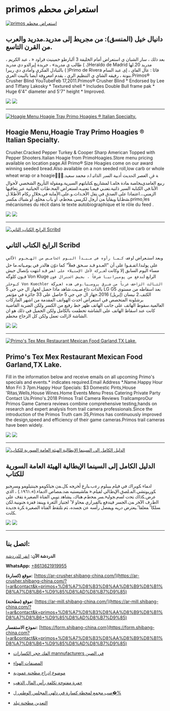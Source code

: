 # primos استعراض محطم

<a href="https://swt.shibang-china.com/?l=ar&img&k=primos+%D8%A7%D8%B3%D8%AA%D8%B9%D8%B1%D8%A7%D8%B6+%D9%85%D8%AD%D8%B7%D9%85" target="_blank">![primos استعراض محطم](http://static.shibang-china.com/all-800x300/654.jpg)</a>

## دانيال خيل (المنسق): من مجريط إلى مدريد.مدريد والعرب من القرن التاسع.
بعد ذلك ، سار الشبان ي استعراض أمام الخليفة 3 ألبارطو خمينيث فراود « ، عبد الكريم ، طالب ي مدريد» ، جريدة إيرالدو دي مدريد ( ،)Heraldo de Madrid مدريد 20.لها بالتبادل الفكري وامادي دي ريبرا ( )Primo de Rivera قائا : عال الفاي ، إى عبد السام بنونة ، رفيقه الشاي ي التنظيم الري ، يقدم امعروفة أيضا بالبيت العري.Primos® Crusher Blind YouTubeFeb 17,2011.Primos® Crusher Blind * Endorsed by Lee and Tiffany Lakosky * Textured shell * Includes Double Bull frame pak * Huge 6&#39;4&quot; diameter and 5&#39;7&quot; height * Improved.


<a href="https://whatsapp.shibangsoft.com/WhatsApp.php" target="_blank" title="WhatsApp">![](http://static.shibang-china.com/icon/whatsapp.png)</a> <a href="https://swt.shibang-china.com/?l=ar&icon&k=primos+%D8%A7%D8%B3%D8%AA%D8%B9%D8%B1%D8%A7%D8%B6+%D9%85%D8%AD%D8%B7%D9%85" target="_blank">![](http://static.shibang-china.com/icon/chat-ar.png)</a>

---

<a href="https://swt.shibang-china.com/?l=ar&img&k=primos+%D8%A7%D8%B3%D8%AA%D8%B9%D8%B1%D8%A7%D8%B6+%D9%85%D8%AD%D8%B7%D9%85" target="_blank">![Hoagie Menu,Hoagie Tray Primo Hoagies ® Italian Specialty.](http://static.shibang-china.com/all-800x300/1159.jpg)</a>

## Hoagie Menu,Hoagie Tray Primo Hoagies ® Italian Specialty.
Crusher.Cracked Pepper Turkey &amp; Cooper Sharp American Topped with Pepper Shooters.Italian Hoagie from PrimoHoagies.Store menu pricing available on location page.All Primo® Size Hoagies come on our award winning seeded bread.Also available on a non seeded roll,low carb or whole wheat wrap or a hoagie.ّّّﺔ ﰲ ﺍﻟﻌﺼﺮ ﺍﳊﺪﻳﺚ ﺃﺩﺑﻴﺔ ﺍﻟﺴﲑ ﺍﻟﺬﺍﺗﻴ ا.د محمد سعيد ربيع الغامديﺒﺨﺎﺼﺔ ﻤﺎﺩﺓ ﺨﺎﻤ.ﺎ ﻟﻤﺸﺎﺭﻴﻊ ﻜﺘﺎﺒﺎﺘﻬﻡ ﺍﻟﺴﻴﺭﻴﺔ.ﻭﻤﻘﻭﻟﺔ ﺍﻟﺘﺄﺭﻴﺦ ﺍﻟﺸﺨﺼﻲ ﻷﺤﻭﺍل ﺍﻷﻨﺎ.ﻓﻲ ﺍﻟﻜﺘﺎﺒﺔ ﺍﻟﺴﻴﺭ ﺫﺍﺘﻴﺔ.ﺘﻌﻨـﻲ ﻓﻴﻤـﺎ ﺘﻌﻨﻴـﻪ.ﺍﺴﺘﻌﺭﺍﺽ ﺍﻟﻤﺤ.ﻁﺎﺕ ﺍﻟﺤﻴﺎﺘﻴﺔ ﻋﺒﺭ ﺘﻌﺎﻗﺒﻬﺎ ﺍﻟﺯﻤﻨﻲ.،.ﺍﻋﺘﻤﺎﺩﺍ ﻋﻠﻰ ﺍﻟﺼﺩﻕ ﻓﻲ ﻨﻘل ﺍﻷﺤـﺩﺍﺙ.ﻭ.ﻋﻠﻰ.ﺍﻷﻤﺎﻨﺔ ﻓﻲ.ﺨﻼل ﺭﻜﺎﻡ ﺍﻷﻁﻼ.ل ﺸﻅﺎﻴﺎ ﻭﺒﻘﺎﻴﺎ ﻤﻥ ﺃﺭﺠل ﻟﻜﺭﺴﻲ ﻤﺤﻁﻡ، ﺃﻭ ﺒﺎﺏ ﻤﺨﻠﻊ، ﺃﻭ ﺸﺒﺎﻙ ﻤﻜﺴﺭ.primo,les mécanismes du récit dans le texte autobiographique et le rôle du feed .


<a href="https://whatsapp.shibangsoft.com/WhatsApp.php" target="_blank" title="WhatsApp">![](http://static.shibang-china.com/icon/whatsapp.png)</a> <a href="https://swt.shibang-china.com/?l=ar&icon&k=primos+%D8%A7%D8%B3%D8%AA%D8%B9%D8%B1%D8%A7%D8%B6+%D9%85%D8%AD%D8%B7%D9%85" target="_blank">![](http://static.shibang-china.com/icon/chat-ar.png)</a>

---

<a href="https://swt.shibang-china.com/?l=ar&img&k=primos+%D8%A7%D8%B3%D8%AA%D8%B9%D8%B1%D8%A7%D8%B6+%D9%85%D8%AD%D8%B7%D9%85" target="_blank">![الرايخ الكتاب الثاني Scribd](http://static.shibang-china.com/all-800x300/1110.jpg)</a>

## الرايخ الكتاب الثاني Scribd
وﺑﻌﺪ اﺳﺘـﻌﺮاض ا`ﻮﻗﻒ ﻛـﻤـﺎ رأوه ﻓﻲ ﻣـﺒـﺪأ اﻟﻴـﻮم اﳋﺎﻣـﺲ ﻣﻦ اﻟﻬـﺠـﻮم اﻷ`ﺎﻧﻲ ﻋﻠﻰ ﭘﻮﻟﻨﺪا.اﺗﻔـﻘـﻮا ﻋﻠﻰ أن &quot;اﻟﻌـﺪو ﻗـﺪ ﺳـﺤﻖ ﻓﻌﻼً&quot; ﻛﻤﺎ دوّن ﻫﺎﻟﺪر ﻓﻲ ﻳﻮﻣـﻴﺎﺗﻪ.ﻣﺎ ﺣﻞ ﻣﺴﺎء اﻟﻴﻮم اﻟﺴﺎﺑﻖ إﻻ وﻛﺎﻧﺖ ا`ﻌـﺮﻛﺔ ﻷﺟﻞ اﻹﺳﺘﻴﻼء ﻋﻠﻰ ا`ﻤﺮ ﻗـﺪ اﻧﺘﻬﺖ ﺑﺈﺗﺼﺎل ﺟﻴﺶ ﻓـﻮن ﻛﻠﻮﮔﻪ Von Kluge اﻟﺮاﺑﻊ ا`ﻨﺪﻓﻊ ﻣﻦ ﭘﻮﻣﻴﺮاﻧﻴـﺎ ﺷﺮﻗﺎً ، ﺑﺠﻴﺶ اﳉﻨﺮال ﻓﻮن ﻛـﻮﺧﻠﺮ Von Kuechler اﻟﺜـﺎﻟﺚ اﻟﺰاﺣﻒ ﻏﺮﺑﺎً ﻣﻦ ﺷـﺮق ﭘﺮوﺳـﻴﺎ.وﻓﻲ ﻫﺬه ا`ﻌـﺮﻛﺔ ﺑﺎﻟﺬات ذاع ﺻـﻴﺖ.شاهد ماذا حصل لجهاز ال جي جي 5 LG G5 بعد اسقاطه من مستوى الكتف.2 نيسان (إبريل) 2016.جهاز ال جي جي 5 حاصل على 33 جائزة في مؤتمر برشلونة المتخصص في استعراض احدث الهواتف المقدمة من اشهر الماركات العالمية.سقوط الهاتف على جانب الهاتف ظهر خط رفيع من الكسر ولكن الضربة القاضية كانت عند اسقاط الهاتف على الشاشة تحطمت بالكامل ولكن الجميل في ذلك هو ان الشاشة لازالت تعمل ولكن كل الزجاج محطم.


<a href="https://whatsapp.shibangsoft.com/WhatsApp.php" target="_blank" title="WhatsApp">![](http://static.shibang-china.com/icon/whatsapp.png)</a> <a href="https://swt.shibang-china.com/?l=ar&icon&k=primos+%D8%A7%D8%B3%D8%AA%D8%B9%D8%B1%D8%A7%D8%B6+%D9%85%D8%AD%D8%B7%D9%85" target="_blank">![](http://static.shibang-china.com/icon/chat-ar.png)</a>

---

<a href="https://swt.shibang-china.com/?l=ar&img&k=primos+%D8%A7%D8%B3%D8%AA%D8%B9%D8%B1%D8%A7%D8%B6+%D9%85%D8%AD%D8%B7%D9%85" target="_blank">![Primo&#39;s Tex Mex Restaurant Mexican Food Garland,TX Lake.](http://static.shibang-china.com/all-800x300/1337.jpg)</a>

## Primo&#39;s Tex Mex Restaurant Mexican Food Garland,TX Lake.
Fill in the information below and receive emails on all upcoming Primo&#39;s specials and events.* indicates required.Email Address *.Name.Happy Hour Mon Fri 3 7pm.Happy Hour Specials: $3 Domestic Pints,House &#39;Ritas,Wells,House Wines.Home Events Menu Press Catering Private Party Contact Us.Primo&#39;s.2018 Primos Trail Camera Reviews TrailcamproOur Primos Game Camera reviews combine comprehensive testing,hands on research and expert analysis from trail camera professionals.Since the introduction of the Primos Truth cam 35,Primos has continuously improved the design,speed and efficiency of their game cameras.Primos trail cameras have been widely.


<a href="https://whatsapp.shibangsoft.com/WhatsApp.php" target="_blank" title="WhatsApp">![](http://static.shibang-china.com/icon/whatsapp.png)</a> <a href="https://swt.shibang-china.com/?l=ar&icon&k=primos+%D8%A7%D8%B3%D8%AA%D8%B9%D8%B1%D8%A7%D8%B6+%D9%85%D8%AD%D8%B7%D9%85" target="_blank">![](http://static.shibang-china.com/icon/chat-ar.png)</a>

---

<a href="https://swt.shibang-china.com/?l=ar&img&k=primos+%D8%A7%D8%B3%D8%AA%D8%B9%D8%B1%D8%A7%D8%B6+%D9%85%D8%AD%D8%B7%D9%85" target="_blank">![الدليل الكامل إلى السينما الإيطالية الهيئة العامة السورية للكتاب](http://static.shibang-china.com/all-800x300/197.jpg)</a>

## الدليل الكامل إلى السينما الإيطالية الهيئة العامة السورية للكتاب
ﻟﺩﻤﺎﺀ ﻜﻭﺒﺭﺍﻙ ﻓﻲ ﻓﻴﻠﻡ ﺒﻴﺒﻠﻭﻡ ﺭﻋﺏ.ﺒﺎﺭﻉ ﺃﺨﺭﺠﻪ ﻜل.ﻤﻥ ﺠﻴﺎﻜﻭﻤﻭ ﺠﻴﻨﺘﻴﻠﻭﻤﻭ ﻭﺴﺭﺠﻴﻭ ﻜﻭﺭﺒﻭﺘﺸﻲ.ﺍﻟﻤ.ﻠﺼﻕ.ﺍﻹﻴﻁﺎﻟﻲ ﻟﻔﻴﻠﻡ.« ﻤﺎﺸﻴﺴﺘﻴﻪ ﻀﺩ.ﻤﺼﺎﺹ ﺍﻟﺩﻤﺎﺀ.(».١٩٦١.) ، ﺍﻟﺫﻱ ﻋﺭﺽ.ﻜﺫﻟﻙ ﺘﺤﺕ ﺍﺴﻡ.ﺠﻭﻟﻴ«.ﺴﺭ ﻤﺤﻁﻡ.ﻫﻨﺎﻙ، ﻴﺸﺎﻫﺩ ﺘﻭﺒﻲ ﺍﻟﻔﺘﺎﺓ ﺍﻟﺼﻐﻴﺭﺓ ﺘﻘﻑ ﻋﻠﻰ ﺍﻟﻁﺭﻑ ﺍﻵﺨﺭ ﻤﻥ.ﺍﻟﺠﺴﺭ ﻓﻴﻨﺩﻓﻊ ﺒﺎﻟﻔﻴﺭﺍﺭﻱ ﻤﺤﺎﻭ ﻻﹰ ﺍﺠﺘﻴﺎﺯ ﺍﻟﺜﻐﺭﺓ ﻭﻴﻨﻔﺫ ﻗﻔﺯﺓ ﺠﻨﻭﻨﻴﺔ.ﻟﻜﻥ ﺴﻠﻜﺎﹰ ﻤﻌﻠﻘﺎﹰ.ﻴﻌﺘﺭﺽ ﺩﺭﺒﻪ ﻭﻴﻔﺼل ﺭﺃﺴﻪ ﻋﻥ ﺠﺴﺩﻩ، ﺜﻡ ﺘﻠﺘﻘﻁ ﺍﻟﻔﺘﺎﺓ ﺍﻟﺼﻐﻴﺭﺓ ﻜﺭﺓ ﺠﺩﻴﺩﺓ ﻜﺎﻨﺕ.

<a href="https://whatsapp.shibangsoft.com/WhatsApp.php" target="_blank" title="WhatsApp">![](http://static.shibang-china.com/icon/whatsapp.png)</a> <a href="https://swt.shibang-china.com/?l=ar&icon&k=primos+%D8%A7%D8%B3%D8%AA%D8%B9%D8%B1%D8%A7%D8%B6+%D9%85%D8%AD%D8%B7%D9%85" target="_blank">![](http://static.shibang-china.com/icon/chat-ar.png)</a>

---
## اتصل بنا:

**الدردشة الآن:** [انقر للدردشة](https://swt.shibang-china.com?l=ar&contact&k=primos+%D8%A7%D8%B3%D8%AA%D8%B9%D8%B1%D8%A7%D8%B6+%D9%85%D8%AD%D8%B7%D9%85)

**WhatsApp:**  [+8613621919955](https://whatsapp.shibangsoft.com/WhatsApp.php)

**موقع (كسارة):** [https://ar-crusher.shibang-china.com/](https://ar-crusher.shibang-china.com/?l=ar&contact&k=primos+%D8%A7%D8%B3%D8%AA%D8%B9%D8%B1%D8%A7%D8%B6+%D9%85%D8%AD%D8%B7%D9%85)

**موقع (مطحنة):** [https://ar-mill.shibang-china.com/](https://ar-mill.shibang-china.com/?l=ar&contact&k=primos+%D8%A7%D8%B3%D8%AA%D8%B9%D8%B1%D8%A7%D8%B6+%D9%85%D8%AD%D8%B7%D9%85)

**نموذج الاستفسار:** [https://form.shibang-china.com](https://form.shibang-china.com?l=ar&contact&k=primos+%D8%A7%D8%B3%D8%AA%D8%B9%D8%B1%D8%A7%D8%B6+%D9%85%D8%AD%D8%B7%D9%85)

* [الفك حجر الكسارات mannufacturers في الصين](../26/%D8%A7%D9%84%D9%81%D9%83%20%D8%AD%D8%AC%D8%B1%20%D8%A7%D9%84%D9%83%D8%B3%D8%A7%D8%B1%D8%A7%D8%AA%20mannufacturers%20%D9%81%D9%8A%20%D8%A7%D9%84%D8%B5%D9%8A%D9%86.md)

* [المصنفات الهواء](../28/%D8%A7%D9%84%D9%85%D8%B5%D9%86%D9%81%D8%A7%D8%AA%20%D8%A7%D9%84%D9%87%D9%88%D8%A7%D8%A1.md)

* [موضوع إدراج مطحنة عمودية](../29/%D9%85%D9%88%D8%B6%D9%88%D8%B9%20%D8%A5%D8%AF%D8%B1%D8%A7%D8%AC%20%D9%85%D8%B7%D8%AD%D9%86%D8%A9%20%D8%B9%D9%85%D9%88%D8%AF%D9%8A%D8%A9.md)

* [حفرة مفتوحة تكلفة رأس المال الذهب](../29/%D8%AD%D9%81%D8%B1%D8%A9%20%D9%85%D9%81%D8%AA%D9%88%D8%AD%D8%A9%20%D8%AA%D9%83%D9%84%D9%81%D8%A9%20%D8%B1%D8%A3%D8%B3%20%D8%A7%D9%84%D9%85%D8%A7%D9%84%20%D8%A7%D9%84%D8%B0%D9%87%D8%A8.md)

* [صب مجمع لمحطة كسارة في دلهي المجلس الوطني ل�%](../28/%D8%B5%D8%A8%20%D9%85%D8%AC%D9%85%D8%B9%20%D9%84%D9%85%D8%AD%D8%B7%D8%A9%20%D9%83%D8%B3%D8%A7%D8%B1%D8%A9%20%D9%81%D9%8A%20%D8%AF%D9%84%D9%87%D9%8A%20%D8%A7%D9%84%D9%85%D8%AC%D9%84%D8%B3%20%D8%A7%D9%84%D9%88%D8%B7%D9%86%D9%8A%20%D9%84%EF%BF%BD%25.md)

* [التعدين مطحنة تبلد](../29/%D8%A7%D9%84%D8%AA%D8%B9%D8%AF%D9%8A%D9%86%20%D9%85%D8%B7%D8%AD%D9%86%D8%A9%20%D8%AA%D8%A8%D9%84%D8%AF.md)